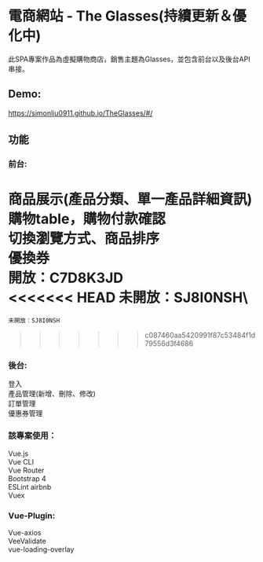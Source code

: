 # 電商網站 - The Glasses(持續更新＆優化中)
此SPA專案作品為虛擬購物商店，銷售主題為Glasses，並包含前台以及後台API串接。

## Demo:
https://simonliu0911.github.io/TheGlasses/#/

## 功能
### 前台:
商品展示(產品分類、單一產品詳細資訊)\
購物table，購物付款確認\
切換瀏覽方式、商品排序\
優換券\
    開放：C7D8K3JD\
<<<<<<< HEAD
    未開放：SJ8I0NSH\
=======
    未開放：SJ8I0NSH
>>>>>>> c087460aa5420991f87c53484f1d79556d3f4686

### 後台:
登入\
產品管理(新增、刪除、修改)\
訂單管理\
優惠券管理

### 該專案使用：
Vue.js\
Vue CLI\
Vue Router\
Bootstrap 4\
ESLint airbnb\
Vuex

### Vue-Plugin:
Vue-axios\
VeeValidate\
vue-loading-overlay
